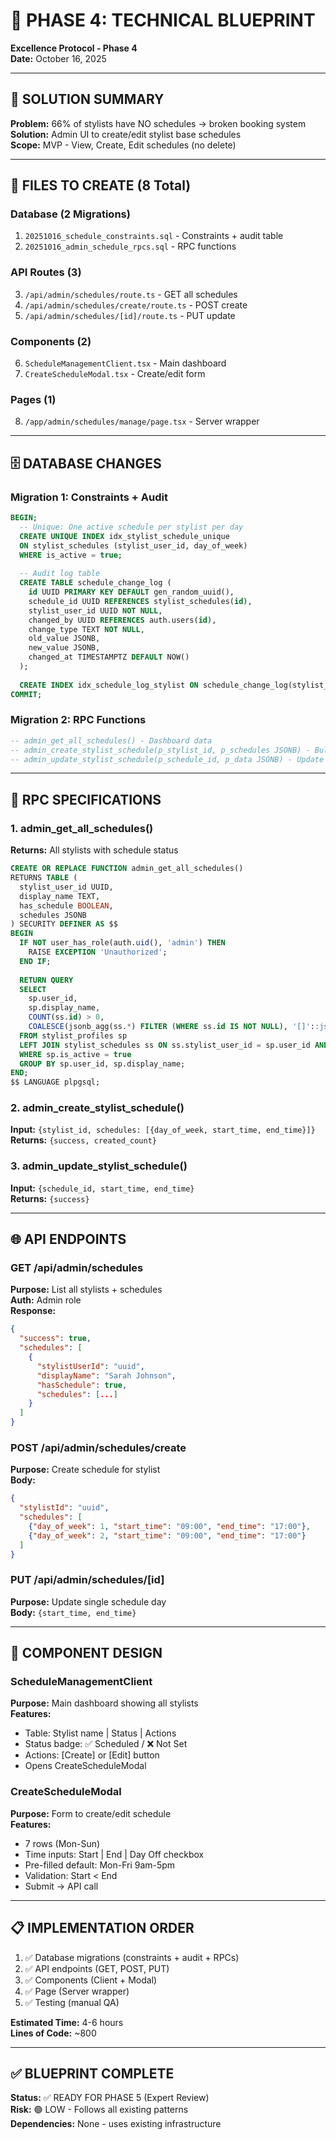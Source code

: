 # 📐 PHASE 4: TECHNICAL BLUEPRINT

**Excellence Protocol - Phase 4**  
**Date:** October 16, 2025

---

## 🎯 SOLUTION SUMMARY

**Problem:** 66% of stylists have NO schedules → broken booking system  
**Solution:** Admin UI to create/edit stylist base schedules  
**Scope:** MVP - View, Create, Edit schedules (no delete)

---

## 📁 FILES TO CREATE (8 Total)

### Database (2 Migrations)
1. `20251016_schedule_constraints.sql` - Constraints + audit table
2. `20251016_admin_schedule_rpcs.sql` - RPC functions

### API Routes (3)
3. `/api/admin/schedules/route.ts` - GET all schedules
4. `/api/admin/schedules/create/route.ts` - POST create
5. `/api/admin/schedules/[id]/route.ts` - PUT update

### Components (2)
6. `ScheduleManagementClient.tsx` - Main dashboard
7. `CreateScheduleModal.tsx` - Create/edit form

### Pages (1)
8. `/app/admin/schedules/manage/page.tsx` - Server wrapper

---

## 🗄️ DATABASE CHANGES

### Migration 1: Constraints + Audit
```sql
BEGIN;
  -- Unique: One active schedule per stylist per day
  CREATE UNIQUE INDEX idx_stylist_schedule_unique
  ON stylist_schedules (stylist_user_id, day_of_week)
  WHERE is_active = true;
  
  -- Audit log table
  CREATE TABLE schedule_change_log (
    id UUID PRIMARY KEY DEFAULT gen_random_uuid(),
    schedule_id UUID REFERENCES stylist_schedules(id),
    stylist_user_id UUID NOT NULL,
    changed_by UUID REFERENCES auth.users(id),
    change_type TEXT NOT NULL,
    old_value JSONB,
    new_value JSONB,
    changed_at TIMESTAMPTZ DEFAULT NOW()
  );
  
  CREATE INDEX idx_schedule_log_stylist ON schedule_change_log(stylist_user_id);
COMMIT;
```

### Migration 2: RPC Functions
```sql
-- admin_get_all_schedules() - Dashboard data
-- admin_create_stylist_schedule(p_stylist_id, p_schedules JSONB) - Bulk create
-- admin_update_stylist_schedule(p_schedule_id, p_data JSONB) - Update single
```

---

## 🔧 RPC SPECIFICATIONS

### 1. admin_get_all_schedules()
**Returns:** All stylists with schedule status
```sql
CREATE OR REPLACE FUNCTION admin_get_all_schedules()
RETURNS TABLE (
  stylist_user_id UUID,
  display_name TEXT,
  has_schedule BOOLEAN,
  schedules JSONB
) SECURITY DEFINER AS $$
BEGIN
  IF NOT user_has_role(auth.uid(), 'admin') THEN
    RAISE EXCEPTION 'Unauthorized';
  END IF;
  
  RETURN QUERY
  SELECT 
    sp.user_id,
    sp.display_name,
    COUNT(ss.id) > 0,
    COALESCE(jsonb_agg(ss.*) FILTER (WHERE ss.id IS NOT NULL), '[]'::jsonb)
  FROM stylist_profiles sp
  LEFT JOIN stylist_schedules ss ON ss.stylist_user_id = sp.user_id AND ss.is_active = true
  WHERE sp.is_active = true
  GROUP BY sp.user_id, sp.display_name;
END;
$$ LANGUAGE plpgsql;
```

### 2. admin_create_stylist_schedule()
**Input:** `{stylist_id, schedules: [{day_of_week, start_time, end_time}]}`  
**Returns:** `{success, created_count}`

### 3. admin_update_stylist_schedule()
**Input:** `{schedule_id, start_time, end_time}`  
**Returns:** `{success}`

---

## 🌐 API ENDPOINTS

### GET /api/admin/schedules
**Purpose:** List all stylists + schedules  
**Auth:** Admin role  
**Response:**
```json
{
  "success": true,
  "schedules": [
    {
      "stylistUserId": "uuid",
      "displayName": "Sarah Johnson",
      "hasSchedule": true,
      "schedules": [...]
    }
  ]
}
```

### POST /api/admin/schedules/create
**Purpose:** Create schedule for stylist  
**Body:**
```json
{
  "stylistId": "uuid",
  "schedules": [
    {"day_of_week": 1, "start_time": "09:00", "end_time": "17:00"},
    {"day_of_week": 2, "start_time": "09:00", "end_time": "17:00"}
  ]
}
```

### PUT /api/admin/schedules/[id]
**Purpose:** Update single schedule day  
**Body:** `{start_time, end_time}`

---

## 🎨 COMPONENT DESIGN

### ScheduleManagementClient
**Purpose:** Main dashboard showing all stylists  
**Features:**
- Table: Stylist name | Status | Actions
- Status badge: ✅ Scheduled / ❌ Not Set
- Actions: [Create] or [Edit] button
- Opens CreateScheduleModal

### CreateScheduleModal
**Purpose:** Form to create/edit schedule  
**Features:**
- 7 rows (Mon-Sun)
- Time inputs: Start | End | Day Off checkbox
- Pre-filled default: Mon-Fri 9am-5pm
- Validation: Start < End
- Submit → API call

---

## 📋 IMPLEMENTATION ORDER

1. ✅ Database migrations (constraints + audit + RPCs)
2. ✅ API endpoints (GET, POST, PUT)
3. ✅ Components (Client + Modal)
4. ✅ Page (Server wrapper)
5. ✅ Testing (manual QA)

**Estimated Time:** 4-6 hours  
**Lines of Code:** ~800

---

## ✅ BLUEPRINT COMPLETE

**Status:** ✅ READY FOR PHASE 5 (Expert Review)  
**Risk:** 🟢 LOW - Follows all existing patterns  
**Dependencies:** None - uses existing infrastructure
